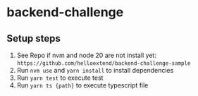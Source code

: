 # backend-challenge

## Setup steps

1. See Repo if nvm and node 20 are not install yet: `https://github.com/helloextend/backend-challenge-sample`
2. Run `nvm use` and `yarn install` to install dependencies
3. Run `yarn test` to execute test
4. Run `yarn ts {path}` to execute typescript file

